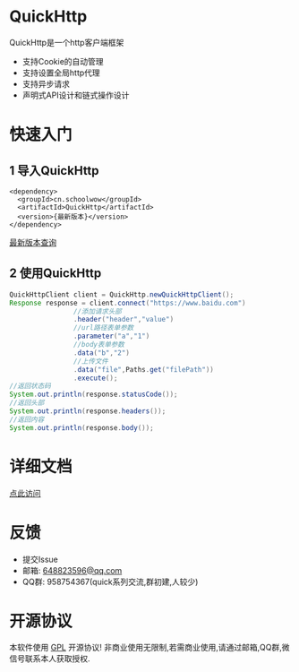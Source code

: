 # QuickHttp

QuickHttp是一个http客户端框架

* 支持Cookie的自动管理
* 支持设置全局http代理
* 支持异步请求
* 声明式API设计和链式操作设计

# 快速入门

## 1 导入QuickHttp
```
<dependency>
  <groupId>cn.schoolwow</groupId>
  <artifactId>QuickHttp</artifactId>
  <version>{最新版本}</version>
</dependency>
```

[最新版本查询](https://search.maven.org/artifact/cn.schoolwow/QuickHttp)

## 2 使用QuickHttp
```java
QuickHttpClient client = QuickHttp.newQuickHttpClient();
Response response = client.connect("https://www.baidu.com")
                //添加请求头部
                .header("header","value")
                //url路径表单参数
                .parameter("a","1")
                //body表单参数
                .data("b","2")
                //上传文件
                .data("file",Paths.get("filePath"))
                .execute();
//返回状态码
System.out.println(response.statusCode());
//返回头部
System.out.println(response.headers());
//返回内容
System.out.println(response.body());
```

# 详细文档

[点此访问](https://quickhttp.schoolwow.cn/)

# 反馈

* 提交Issue
* 邮箱: 648823596@qq.com
* QQ群: 958754367(quick系列交流,群初建,人较少)

# 开源协议
本软件使用 [GPL](http://www.gnu.org/licenses/gpl-3.0.html) 开源协议!
非商业使用无限制,若需商业使用,请通过邮箱,QQ群,微信号联系本人获取授权.